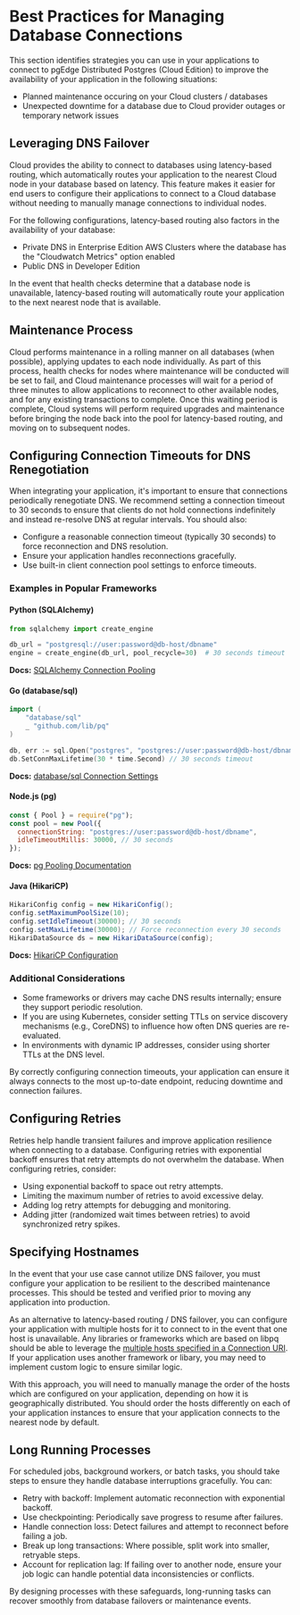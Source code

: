 # Best Practices for Managing Database Connections

This section identifies strategies you can use in your applications to connect to pgEdge Distributed Postgres (Cloud Edition) to improve the availability of your application in the following situations:

- Planned maintenance occuring on your Cloud clusters / databases
- Unexpected downtime for a database due to Cloud provider outages or temporary network issues

## Leveraging DNS Failover

Cloud provides the ability to connect to databases using latency-based routing, which automatically routes your application to the nearest Cloud node in your database based on latency. This feature makes it easier for end users to configure their applications to connect to a Cloud database without needing to manually manage connections to individual nodes.

For the following configurations, latency-based routing also factors in the availability of your database:

- Private DNS in Enterprise Edition AWS Clusters where the database has the "Cloudwatch Metrics" option enabled
- Public DNS in Developer Edition

In the event that health checks determine that a database node is unavailable, latency-based routing will automatically route your application to the next nearest node that is available.

## Maintenance Process

Cloud performs maintenance in a rolling manner on all databases (when possible), applying updates to each node individually. As part of this process, health checks for nodes where maintenance will be conducted will be set to fail, and Cloud maintenance processes will wait for a period of three minutes to allow applications to reconnect to other available nodes, and for any existing transactions to complete. Once this waiting period is complete, Cloud systems will perform required upgrades and maintenance before bringing the node back into the pool for latency-based routing, and moving on to subsequent nodes.

## Configuring Connection Timeouts for DNS Renegotiation

When integrating your application, it's important to ensure that connections periodically renegotiate DNS. We recommend setting a connection timeout to 30 seconds to ensure that clients do not hold connections indefinitely and instead re-resolve DNS at regular intervals.  You should also:

- Configure a reasonable connection timeout (typically 30 seconds) to force reconnection and DNS resolution.
- Ensure your application handles reconnections gracefully.
- Use built-in client connection pool settings to enforce timeouts.

### Examples in Popular Frameworks

#### Python (SQLAlchemy)

```python
from sqlalchemy import create_engine

db_url = "postgresql://user:password@db-host/dbname"
engine = create_engine(db_url, pool_recycle=30)  # 30 seconds timeout
```

**Docs:** [SQLAlchemy Connection Pooling](https://docs.sqlalchemy.org/en/20/core/pooling.html)

#### Go (database/sql)

```go
import (
    "database/sql"
    _ "github.com/lib/pq"
)

db, err := sql.Open("postgres", "postgres://user:password@db-host/dbname")
db.SetConnMaxLifetime(30 * time.Second) // 30 seconds timeout
```

**Docs:** [database/sql Connection Settings](https://pkg.go.dev/database/sql)

#### Node.js (pg)

```javascript
const { Pool } = require("pg");
const pool = new Pool({
  connectionString: "postgres://user:password@db-host/dbname",
  idleTimeoutMillis: 30000, // 30 seconds
});
```

**Docs:** [pg Pooling Documentation](https://node-postgres.com/features/pooling)

#### Java (HikariCP)

```java
HikariConfig config = new HikariConfig();
config.setMaximumPoolSize(10);
config.setIdleTimeout(30000); // 30 seconds
config.setMaxLifetime(30000); // Force reconnection every 30 seconds
HikariDataSource ds = new HikariDataSource(config);
```

**Docs:** [HikariCP Configuration](https://github.com/brettwooldridge/HikariCP#configuration-knobs-baby)

### Additional Considerations

- Some frameworks or drivers may cache DNS results internally; ensure they support periodic resolution.
- If you are using Kubernetes, consider setting TTLs on service discovery mechanisms (e.g., CoreDNS) to influence how often DNS queries are re-evaluated.
- In environments with dynamic IP addresses, consider using shorter TTLs at the DNS level.

By correctly configuring connection timeouts, your application can ensure it always connects to the most up-to-date endpoint, reducing downtime and connection failures.

## Configuring Retries

Retries help handle transient failures and improve application resilience when connecting to a database. Configuring retries with exponential backoff ensures that retry attempts do not overwhelm the database. When configuring retries, consider:

- Using exponential backoff to space out retry attempts.
- Limiting the maximum number of retries to avoid excessive delay.
- Adding log retry attempts for debugging and monitoring.
- Adding jitter (randomized wait times between retries) to avoid synchronized retry spikes.

## Specifying Hostnames

In the event that your use case cannot utilize DNS failover, you must configure your application to be resilient to the described maintenance processes. This should be tested and verified prior to moving any application into production.

As an alternative to latency-based routing / DNS failover, you can configure your application with multiple hosts for it to connect to in the event that one host is unavailable. Any libraries or frameworks which are based on libpq should be able to leverage the [multiple hosts specified in a Connection URI](https://www.postgresql.org/docs/current/libpq-connect.html#LIBPQ-MULTIPLE-HOSTS). If your application uses another framework or libary, you may need to implement custom logic to ensure similar logic.

With this approach, you will need to manually manage the order of the hosts which are configured on your application, depending on how it is geographically distributed. You should order the hosts differently on each of your application instances to ensure that your application connects to the nearest node by default.

## Long Running Processes

For scheduled jobs, background workers, or batch tasks, you should take steps to ensure they handle database interruptions gracefully.  You can:

- Retry with backoff: Implement automatic reconnection with exponential backoff.
- Use checkpointing: Periodically save progress to resume after failures.
- Handle connection loss: Detect failures and attempt to reconnect before failing a job.
- Break up long transactions: Where possible, split work into smaller, retryable steps.
- Account for replication lag: If failing over to another node, ensure your job logic can handle potential data inconsistencies or conflicts.

By designing processes with these safeguards, long-running tasks can recover smoothly from database failovers or maintenance events.
